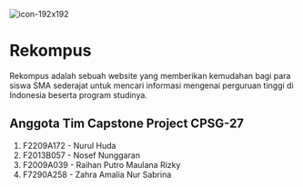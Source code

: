 ![icon-192x192](https://user-images.githubusercontent.com/87045526/172291348-1bbb84d0-71f3-445f-84cc-c5cf9b1d8925.png)

# Rekompus
Rekompus adalah sebuah website yang memberikan kemudahan bagi para siswa SMA sederajat untuk mencari informasi mengenai perguruan tinggi di Indonesia beserta program studinya. 

## <b>Anggota Tim Capstone Project CPSG-27</b>
1. F2209A172 - Nurul Huda
2. F2013B057 - Nosef Nunggaran
3. F2009A039 - Raihan Putro Maulana Rizky
4. F7290A258 - Zahra Amalia Nur Sabrina
